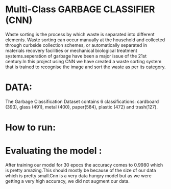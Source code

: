 # Multi-Class GARBAGE CLASSIFIER (CNN)

Waste sorting is the process by which waste is separated into different elements. Waste sorting can occur manually at the household and collected through curbside collection schemes, or automatically separated in materials recovery facilities or mechanical biological treatment systems.seperation of garbage have been a major issue of the 21st century.In this project using CNN we have created a waste sorting system that is trained to recognise the image and sort the waste as per its category.

# DATA:
The Garbage Classification Dataset contains 6 classifications: cardboard (393), glass (491), metal (400), paper(584), plastic (472) and trash(127).

# How to run:



# Evaluating the model :
After training our model for 30 epocs the accuracy comes to 0.9980 which is pretty amazing.This should mostly be because of the size of our data which is pretty small.Cnn is a very data hungry model but as we were getting a very high accuracy, we did not augment our data.

